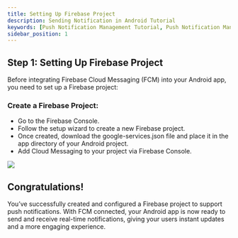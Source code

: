 ```yaml
---
title: Setting Up Firebase Project 
description: Sending Notification in Android Tutorial
keywords: [Push Notification Management Tutorial, Push Notification Management, Ant Media Server Documentation, Ant Media Server Tutorials]
sidebar_position: 1
---
```


## Step 1: Setting Up Firebase Project

Before integrating Firebase Cloud Messaging (FCM) into your Android app, you need to set up a Firebase project:

### Create a Firebase Project:
- Go to the Firebase Console.
- Follow the setup wizard to create a new Firebase project.
- Once created, download the google-services.json file and place it in the app directory of your Android project.
- Add Cloud Messaging to your project via Firebase Console.

![](@site/static/img/fcm.jpg)

## Congratulations!

You’ve successfully created and configured a Firebase project to support push notifications. With FCM connected, your Android app is now ready to send and receive real-time notifications, giving your users instant updates and a more engaging experience.